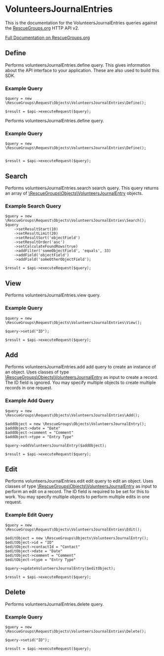 # VolunteersJournalEntries

This is the documentation for the VolunteersJournalEntries queries against the [RescueGroups.org](https://www.rescuegroups.org/) HTTP API v2.

[Full Documentation on RescueGroups.org](https://userguide.rescuegroups.org/display/APIDG/Object+definitions#Objectdefinitions-volunteersJournalEntries)

## Define
Performs volunteersJournalEntries.define query. This gives information about the API interface to your application. These are also used to build this SDK.

### Example Query

    $query = new \RescueGroups\Request\Objects\VolunteersJournalEntries\Define();

    $result = $api->executeRequest($query);
Performs volunteersJournalEntries.define query.

### Example Query

    $query = new \RescueGroups\Request\Objects\VolunteersJournalEntries\Define();


    $result = $api->executeRequest($query);

## Search
Performs volunteersJournalEntries.search search query. This query returns an array of [\RescueGroups\Objects\VolunteersJournalEntry](../../../src/Objects/VolunteersJournalEntry.php) objects.

### Example Search Query

    $query = new \RescueGroups\Request\Objects\VolunteersJournalEntries\Search();
    $query
        ->setResultStart(10)
        ->setResultLimit(20)
        ->setResultSort('objectField')
        ->setResultOrder('asc')
        ->setCalculateFoundRows(true)
        ->addFilter('someObjectField', 'equals', 33)
        ->addField('objectField')
        ->addField('someOtherObjectField');

    $result = $api->executeRequest($query);
## View
Performs volunteersJournalEntries.view query.

### Example Query

    $query = new \RescueGroups\Request\Objects\VolunteersJournalEntries\View();

    $query->setid("ID");

    $result = $api->executeRequest($query);

## Add
Performs volunteersJournalEntries.add add query to create an instance of an object. Uses classes of type [\RescueGroups\Objects\VolunteersJournalEntry](../../../src/Objects/VolunteersJournalEntry.php) as input to create a record. The ID field is ignored. You may specify multiple objects to create multiple records in one request.

### Example Add Query

    $query = new \RescueGroups\Request\Objects\VolunteersJournalEntries\Add();

    $addObject = new \RescueGroups\Objects\VolunteersJournalEntry();
    $addObject->date = "Date"
    $addObject->comment = "Comment"
    $addObject->type = "Entry Type"

    $query->addVolunteersJournalEntry($addObject);

    $result = $api->executeRequest($query);
## Edit
Performs volunteersJournalEntries.edit edit query to edit an object. Uses classes of type [\RescueGroups\Objects\VolunteersJournalEntry](../../../src/Objects/VolunteersJournalEntry.php) as input to perform an edit on a record. The ID field is required to be set for this to work. You may specify multiple objects to perform multiple edits in one request.

### Example Edit Query

    $query = new \RescueGroups\Request\Objects\VolunteersJournalEntries\Edit();

    $editObject = new \RescueGroups\Objects\VolunteersJournalEntry();
    $editObject->id = "ID"
    $editObject->contactId = "Contact"
    $editObject->date = "Date"
    $editObject->comment = "Comment"
    $editObject->type = "Entry Type"

    $query->updateVolunteersJournalEntry($editObject);

    $result = $api->executeRequest($query);
## Delete
Performs volunteersJournalEntries.delete query.

### Example Query

    $query = new \RescueGroups\Request\Objects\VolunteersJournalEntries\Delete();

    $query->setid("ID");

    $result = $api->executeRequest($query);

